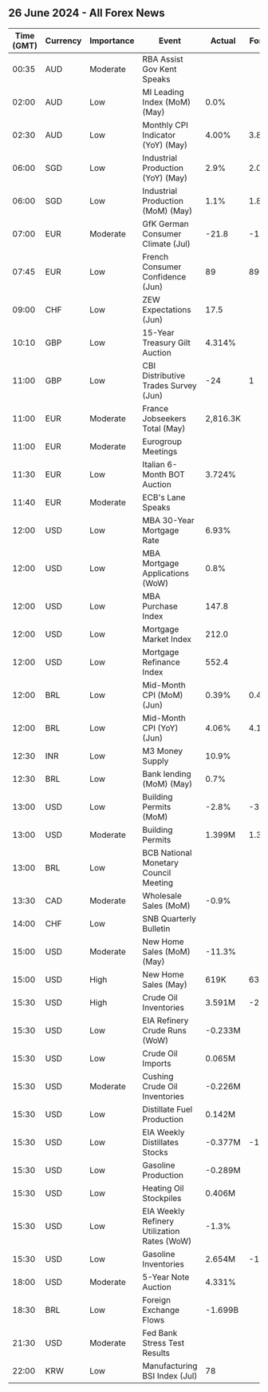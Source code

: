 ## 26 June 2024 - All Forex News

| Time (GMT) | Currency | Importance | Event | Actual | Forecast | Previous |
|------|----------|------------|-------|--------|----------|----------|
| 00:35 | AUD | Moderate | RBA Assist Gov Kent Speaks |  |  |  |
| 02:00 | AUD | Low | MI Leading Index (MoM) (May) | 0.0% |  | -0.0% |
| 02:30 | AUD | Low | Monthly CPI Indicator (YoY) (May) | 4.00% | 3.80% | 3.60% |
| 06:00 | SGD | Low | Industrial Production (YoY) (May) | 2.9% | 2.0% | -1.2% |
| 06:00 | SGD | Low | Industrial Production (MoM) (May) | 1.1% | 1.8% | 7.5% |
| 07:00 | EUR | Moderate | GfK German Consumer Climate (Jul) | -21.8 | -19.4 | -21.0 |
| 07:45 | EUR | Low | French Consumer Confidence (Jun) | 89 | 89 | 90 |
| 09:00 | CHF | Low | ZEW Expectations (Jun) | 17.5 |  | 18.2 |
| 10:10 | GBP | Low | 15-Year Treasury Gilt Auction | 4.314% |  | 4.067% |
| 11:00 | GBP | Low | CBI Distributive Trades Survey (Jun) | -24 | 1 | 8 |
| 11:00 | EUR | Moderate | France Jobseekers Total (May) | 2,816.3K |  | 2,775.4K |
| 11:00 | EUR | Moderate | Eurogroup Meetings |  |  |  |
| 11:30 | EUR | Low | Italian 6-Month BOT Auction | 3.724% |  | 3.648% |
| 11:40 | EUR | Moderate | ECB's Lane Speaks |  |  |  |
| 12:00 | USD | Low | MBA 30-Year Mortgage Rate | 6.93% |  | 6.94% |
| 12:00 | USD | Low | MBA Mortgage Applications (WoW) | 0.8% |  | 0.9% |
| 12:00 | USD | Low | MBA Purchase Index | 147.8 |  | 146.0 |
| 12:00 | USD | Low | Mortgage Market Index | 212.0 |  | 210.4 |
| 12:00 | USD | Low | Mortgage Refinance Index | 552.4 |  | 552.7 |
| 12:00 | BRL | Low | Mid-Month CPI (MoM) (Jun) | 0.39% | 0.45% | 0.44% |
| 12:00 | BRL | Low | Mid-Month CPI (YoY) (Jun) | 4.06% | 4.12% | 3.70% |
| 12:30 | INR | Low | M3 Money Supply | 10.9% |  | 10.9% |
| 12:30 | BRL | Low | Bank lending (MoM) (May) | 0.7% |  | 0.2% |
| 13:00 | USD | Low | Building Permits (MoM) | -2.8% | -3.8% | -3.0% |
| 13:00 | USD | Moderate | Building Permits | 1.399M | 1.386M | 1.440M |
| 13:00 | BRL | Low | BCB National Monetary Council Meeting |  |  |  |
| 13:30 | CAD | Moderate | Wholesale Sales (MoM) | -0.9% |  | 2.4% |
| 14:00 | CHF | Low | SNB Quarterly Bulletin |  |  |  |
| 15:00 | USD | Moderate | New Home Sales (MoM) (May) | -11.3% |  | 2.0% |
| 15:00 | USD | High | New Home Sales (May) | 619K | 636K | 698K |
| 15:30 | USD | High | Crude Oil Inventories | 3.591M | -2.600M | -2.547M |
| 15:30 | USD | Low | EIA Refinery Crude Runs (WoW) | -0.233M |  | -0.282M |
| 15:30 | USD | Low | Crude Oil Imports | 0.065M |  | -2.480M |
| 15:30 | USD | Moderate | Cushing Crude Oil Inventories | -0.226M |  | 0.307M |
| 15:30 | USD | Low | Distillate Fuel Production | 0.142M |  | -0.272M |
| 15:30 | USD | Low | EIA Weekly Distillates Stocks | -0.377M | -1.500M | -1.726M |
| 15:30 | USD | Low | Gasoline Production | -0.289M |  | 0.084M |
| 15:30 | USD | Low | Heating Oil Stockpiles | 0.406M |  | 0.526M |
| 15:30 | USD | Low | EIA Weekly Refinery Utilization Rates (WoW) | -1.3% |  | -1.5% |
| 15:30 | USD | Low | Gasoline Inventories | 2.654M | -1.100M | -2.280M |
| 18:00 | USD | Moderate | 5-Year Note Auction | 4.331% |  | 4.553% |
| 18:30 | BRL | Low | Foreign Exchange Flows | -1.699B |  | 1.038B |
| 21:30 | USD | Moderate | Fed Bank Stress Test Results |  |  |  |
| 22:00 | KRW | Low | Manufacturing BSI Index (Jul) | 78 |  | 74 |
